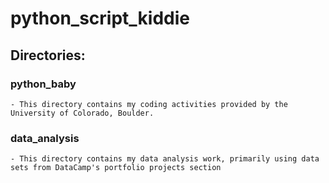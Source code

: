 # python_script_kiddie

## Directories:

### python_baby
    - This directory contains my coding activities provided by the University of Colorado, Boulder.
### data_analysis
    - This directory contains my data analysis work, primarily using data sets from DataCamp's portfolio projects section